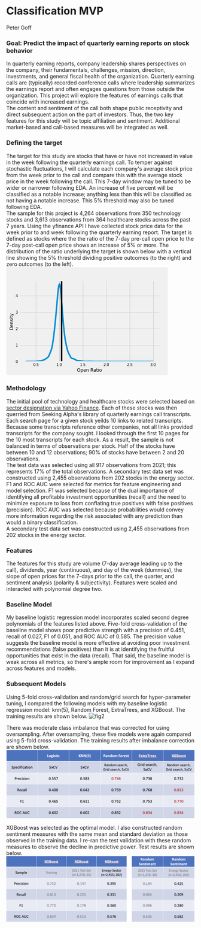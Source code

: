 # Classification MVP
Peter Goff

### Goal: Predict the impact of quarterly earning reports on stock behavior
In quarterly earning reports, company leadership shares perspectives on the company, their fundamentals, challenges, mission, direction, investments, and general fiscal health of the organization. Quarterly earning calls are (typically) recorded conference calls where leadership summarizes the earnings report and often engages questions from those outside the organization. This project will explore the features of earnings calls that coincide with increased earnings. <br>
The content and sentiment of the call both shape public receptivity and direct subsequent action on the part of investors. Thus, the two key features for this study will be topic affiliation and sentiment. Additional market-based and call-based measures will be integrated as well.

### Defining the target
The target for this study are stocks that have or have not increased in value in the week following the quarterly earnings call. To temper against stochastic fluctuations, I will calculate each company's average stock price from the week prior to the call and compare this with the average stock price in the week following the call. This 7-day window may be tuned to be wider or narrower following EDA. An increase of five percent will be classified as a notable increase; anything less than this will be classified as not having a notable increase. This 5% threshold may also be tuned following EDA. <br>
The sample for this project is 4,264 observations from 350 technology stocks and 3,613 observations from 364 healthcare stocks across the past 7 years. Using the yfinance API I have collected stock price data for the week prior to and week following the quarterly earning report. The target is defined as stocks where the the ratio of the 7-day pre-call open price to the 7-day post-call open price shows an increase of 5% or more. The distribution of the ratio underlying the target is shown below with a vertical line showing the 5% threshold dividing positive outcomes (to the right) and zero outcomes (to the left). <br>
![fig1](feature_density.png)

### Methodology
The initial pool of technology and healthcare stocks were selected based on [sector designation via Yahoo Finance](https://finance.yahoo.com/screener/new). Each of these stocks was then querried from Seeking Alpha's library of quarterly earnings call transcripts. Each search page for a given stock yeilds 10 links to related transcripts. Because some transcripts reference other companies, not all links provided transcripts for the company sought. I looked through the first 10 pages for the 10 most transcripts for each stock. As a result, the sample is not balanced in terms of observations per stock. Half of the stocks have between 10 and 12 observations; 90% of stocks have between 2 and 20 observations. <br>
The test data was selected using all 917 observations from 2021; this represents 17% of the total observations. A secondary test data set was constructed using 2,455 observations from 202 stocks in the energy sector. <br>
F1 and ROC AUC were selected for metrics for feature engineering and model selection. F1 was selected because of the dual importance of identifying all profitable investment opportunities (recall) and the need to minimize exposure to loss from conflating true positives with false positives (precision). ROC AUC was selected because probabilities would convey more information regarding the risk associated with any prediction than would a binary classification. <br>
A secondary test data set was constructed using 2,455 observations from 202 stocks in the energy sector. 

### Features
The features for this study are volume (7-day average leading up to the call), dividends, year (continuous), and day of the week (dummies), the slope of open prices for the 7-days prior to the call, the quarter, and sentiment analysis (polarity & subjectivity). Features were scaled and interacted with polynomial degree two. <br>

### Baseline Model
My baseline logistic regression model incorporates scaled second degree polynomials of the features listed above. Five-fold cross-validation of the baseline model shows poor predictive strength with a precision of 0.451, recall of 0.027, F1 of 0.051, and ROC AUC of 0.585. The precision value suggests the baseline model is more effective at avoiding poor investment recommendations (false positives) than it is at identifying the fruitful opportunities that exist in the data (recall). That said, the baseline model is weak across all metrics, so there's ample room for improvement as I expand across features and models. 

### Subsequent Models
Using 5-fold cross-validation and random/grid search for hyper-parameter tuning, I compared the following models with my baseline logistic regression model: knn(5), Random Forest, ExtraTrees, and XGBoost. The training results are shown below.
![fig2](final_results.png)

There was moderate class imbalance that was corrected for using oversampling. After oversampling, these five models were again compared using 5-fold cross-validation. The training results after imbalance correction are shown below.
![fig2](final2.png)

XGBoost was selected as the optimal model. I also constructed random sentiment measures with the same mean and standard deviation as those observed in the training data. I re-ran the test validation with these random measures to observe the decline in predictive power. Test results are shown below.
![fig2](final3.png)